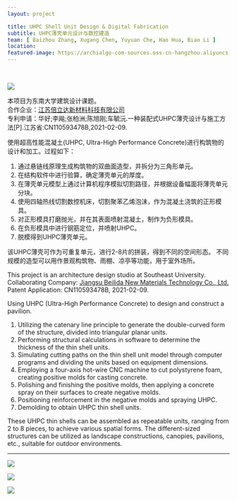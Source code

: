 ```yaml
---
layout: project

title: UHPC Shell Unit Design & Digital Fabrication
subtitle: UHPC薄壳单元设计与数控建造
team: [ Baizhou Zhang, Xugang Chen, Yuyuan Che, Hao Hua, Biao Li ]
location:
featured-image: https://archialgo-com-sources.oss-cn-hangzhou.aliyuncs.com/images/2018-11-21-uhpc-render.jpg
---
```


<br>

![](https://archialgo-com-sources.oss-cn-hangzhou.aliyuncs.com/images/2018-11-21-uhpc-render.jpg)

本项目为东南大学建筑设计课题。  
合作企业：<a href="http://www.jsbeilida.cn/" target="_blank">江苏倍立达新材料科技有限公司</a>  
专利申请：华好;李飚;张柏洲;陈旭刚;车毓沅.一种装配式UHPC薄壳设计与施工方法[P].江苏省:CN110593478B,2021-02-09.

使用超高性能混凝土(UHPC, Ultra-High Performance Concrete)进行构筑物的设计和加工。过程如下：
1. 通过悬链线原理生成构筑物的双曲面造型，并拆分为三角形单元。
2. 在结构软件中进行验算，确定薄壳单元的厚度。
3. 在薄壳单元模型上通过计算机程序模拟切割路径，并根据设备幅面将薄壳单元分块。
4. 使用四轴热线切割数控机床，切割聚苯乙烯泡沫，作为混凝土浇筑的正形模具。
5. 对正形模具打磨抛光，并在其表面喷射混凝土，制作为负形模具。
6. 在负形模具中进行钢筋定位，并喷射UHPC。
7. 脱模得到UHPC薄壳单元。

该UHPC薄壳可作为可重复单元，进行2-8片的拼装，得到不同的空间形态。
不同规模的造型可以用作景观构筑物、雨棚、凉亭等功能，用于室外场所。

This project is an architecture design studio at Southeast University.  
Collaborating Company: <a href="http://www.jsbeilida.cn/" target="_blank">Jiangsu Beilida New Materials Technology Co., Ltd.</a>  
Patent Application: CN110593478B, 2021-02-09.

Using UHPC (Ultra-High Performance Concrete) to design and construct a pavilion.

1. Utilizing the catenary line principle to generate the double-curved form of the structure, divided into triangular
planar units.
2. Performing structural calculations in software to determine the thickness of the thin shell units.
3. Simulating cutting paths on the thin shell unit model through computer programs and dividing the units based on
equipment dimensions.
4. Employing a four-axis hot-wire CNC machine to cut polystyrene foam, creating positive molds for casting concrete.
5. Polishing and finishing the positive molds, then applying a concrete spray on their surfaces to create negative molds.
6. Positioning reinforcement in the negative molds and spraying UHPC.
7. Demolding to obtain UHPC thin shell units.

These UHPC thin shells can be assembled as repeatable units, ranging from 2 to 8 pieces, to achieve various spatial
forms. The different-sized structures can be utilized as landscape constructions, canopies, pavilions, etc., suitable
for outdoor environments.

---

![](https://archialgo-com-sources.oss-cn-hangzhou.aliyuncs.com/images/2018-11-21-uhpc-generate.jpg)

![](https://archialgo-com-sources.oss-cn-hangzhou.aliyuncs.com/images/2018-11-21-uhpc-type.jpg)

![](https://archialgo-com-sources.oss-cn-hangzhou.aliyuncs.com/images/2018-11-21-uhpc-photo.jpg)